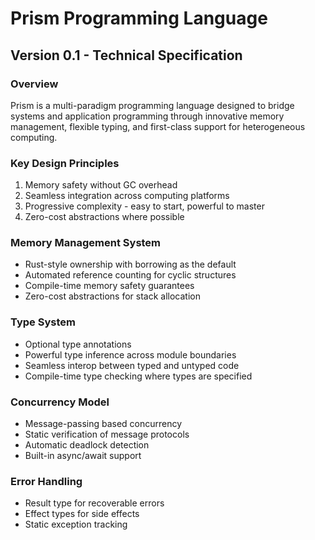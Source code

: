 # Prism Programming Language
## Version 0.1 - Technical Specification

### Overview
Prism is a multi-paradigm programming language designed to bridge systems and application programming through innovative memory management, flexible typing, and first-class support for heterogeneous computing.

### Key Design Principles
1. Memory safety without GC overhead
2. Seamless integration across computing platforms
3. Progressive complexity - easy to start, powerful to master
4. Zero-cost abstractions where possible

### Memory Management System
- Rust-style ownership with borrowing as the default
- Automated reference counting for cyclic structures
- Compile-time memory safety guarantees
- Zero-cost abstractions for stack allocation

### Type System
- Optional type annotations
- Powerful type inference across module boundaries
- Seamless interop between typed and untyped code
- Compile-time type checking where types are specified

### Concurrency Model
- Message-passing based concurrency
- Static verification of message protocols
- Automatic deadlock detection
- Built-in async/await support

### Error Handling
- Result type for recoverable errors
- Effect types for side effects
- Static exception tracking
